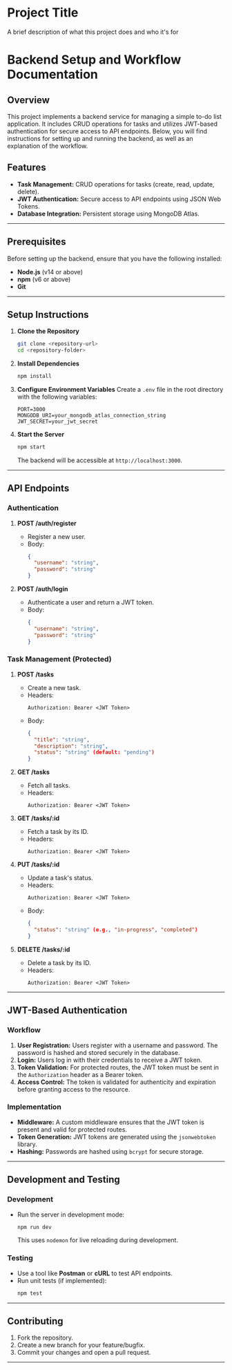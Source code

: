 
# Project Title

A brief description of what this project does and who it's for

# Backend Setup and Workflow Documentation

## Overview
This project implements a backend service for managing a simple to-do list application. It includes CRUD operations for tasks and utilizes JWT-based authentication for secure access to API endpoints. Below, you will find instructions for setting up and running the backend, as well as an explanation of the workflow.

## Features
- **Task Management:** CRUD operations for tasks (create, read, update, delete).
- **JWT Authentication:** Secure access to API endpoints using JSON Web Tokens.
- **Database Integration:** Persistent storage using MongoDB Atlas.

---

## Prerequisites
Before setting up the backend, ensure that you have the following installed:
- **Node.js** (v14 or above)
- **npm** (v6 or above)
- **Git**

---

## Setup Instructions

1. **Clone the Repository**
   ```bash
   git clone <repository-url>
   cd <repository-folder>
   ```

2. **Install Dependencies**
   ```bash
   npm install
   ```

3. **Configure Environment Variables**
   Create a `.env` file in the root directory with the following variables:
   ```env
   PORT=3000
   MONGODB_URI=your_mongodb_atlas_connection_string
   JWT_SECRET=your_jwt_secret
   ```

4. **Start the Server**
   ```bash
   npm start
   ```
   The backend will be accessible at `http://localhost:3000`.

---

## API Endpoints

### Authentication
1. **POST /auth/register**
   - Register a new user.
   - Body:
     ```json
     {
       "username": "string",
       "password": "string"
     }
     ```

2. **POST /auth/login**
   - Authenticate a user and return a JWT token.
   - Body:
     ```json
     {
       "username": "string",
       "password": "string"
     }
     ```

### Task Management (Protected)
1. **POST /tasks**
   - Create a new task.
   - Headers:
     ```
     Authorization: Bearer <JWT Token>
     ```
   - Body:
     ```json
     {
       "title": "string",
       "description": "string",
       "status": "string" (default: "pending")
     }
     ```

2. **GET /tasks**
   - Fetch all tasks.
   - Headers:
     ```
     Authorization: Bearer <JWT Token>
     ```

3. **GET /tasks/:id**
   - Fetch a task by its ID.
   - Headers:
     ```
     Authorization: Bearer <JWT Token>
     ```

4. **PUT /tasks/:id**
   - Update a task's status.
   - Headers:
     ```
     Authorization: Bearer <JWT Token>
     ```
   - Body:
     ```json
     {
       "status": "string" (e.g., "in-progress", "completed")
     }
     ```

5. **DELETE /tasks/:id**
   - Delete a task by its ID.
   - Headers:
     ```
     Authorization: Bearer <JWT Token>
     ```

---

## JWT-Based Authentication

### Workflow
1. **User Registration:** Users register with a username and password. The password is hashed and stored securely in the database.
2. **Login:** Users log in with their credentials to receive a JWT token.
3. **Token Validation:** For protected routes, the JWT token must be sent in the `Authorization` header as a Bearer token.
4. **Access Control:** The token is validated for authenticity and expiration before granting access to the resource.

### Implementation
- **Middleware:** A custom middleware ensures that the JWT token is present and valid for protected routes.
- **Token Generation:** JWT tokens are generated using the `jsonwebtoken` library.
- **Hashing:** Passwords are hashed using `bcrypt` for secure storage.

---

## Development and Testing

### Development
- Run the server in development mode:
  ```bash
  npm run dev
  ```
  This uses `nodemon` for live reloading during development.

### Testing
- Use a tool like **Postman** or **cURL** to test API endpoints.
- Run unit tests (if implemented):
  ```bash
  npm test
  ```

---

## Contributing
1. Fork the repository.
2. Create a new branch for your feature/bugfix.
3. Commit your changes and open a pull request.

---



